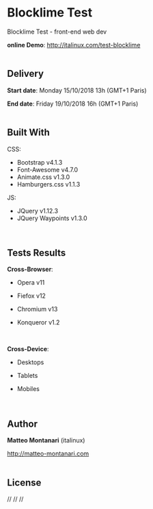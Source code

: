 # Blocklime Test
Blocklime Test - front-end web dev

**online Demo**: <a href="http://italinux.com/test-blocklime" target="_blank">http://italinux.com/test-blocklime</a>
<br />
<br />

## Delivery
**Start date**:    Monday 15/10/2018 13h (GMT+1 Paris)

**End date**:  Friday 19/10/2018 16h (GMT+1 Paris)
<br />
<br />

## Built With

CSS:
  * Bootstrap v4.1.3
  * Font-Awesome v4.7.0
  * Animate.css v1.3.0
  * Hamburgers.css v1.1.3

JS:
  * JQuery v1.12.3
  * JQuery Waypoints v1.3.0
<br />

## Tests Results

**Cross-Browser**:

  * Opera v11
    
  * Fiefox v12
    
  * Chromium v13
    
  * Konqueror v1.2
<br />
 
**Cross-Device**:

   * Desktops
    
   * Tablets
    
   * Mobiles
<br />

## Author

**Matteo Montanari** (italinux)

  http://matteo-montanari.com
<br />
<br />

## License

// // //
